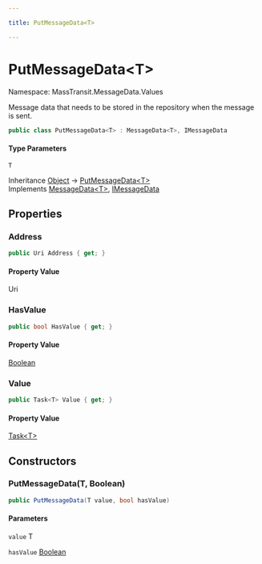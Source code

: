 ```yaml
---

title: PutMessageData<T>

---
```


# PutMessageData\<T\>

Namespace: MassTransit.MessageData.Values

Message data that needs to be stored in the repository when the message is sent.

```csharp
public class PutMessageData<T> : MessageData<T>, IMessageData
```

#### Type Parameters

`T`<br/>

Inheritance [Object](https://learn.microsoft.com/en-us/dotnet/api/system.object) → [PutMessageData\<T\>](../masstransit-messagedata-values/putmessagedata-1)<br/>
Implements [MessageData\<T\>](../../masstransit-abstractions/masstransit/messagedata-1), [IMessageData](../../masstransit-abstractions/masstransit/imessagedata)

## Properties

### **Address**

```csharp
public Uri Address { get; }
```

#### Property Value

Uri<br/>

### **HasValue**

```csharp
public bool HasValue { get; }
```

#### Property Value

[Boolean](https://learn.microsoft.com/en-us/dotnet/api/system.boolean)<br/>

### **Value**

```csharp
public Task<T> Value { get; }
```

#### Property Value

[Task\<T\>](https://learn.microsoft.com/en-us/dotnet/api/system.threading.tasks.task-1)<br/>

## Constructors

### **PutMessageData(T, Boolean)**

```csharp
public PutMessageData(T value, bool hasValue)
```

#### Parameters

`value` T<br/>

`hasValue` [Boolean](https://learn.microsoft.com/en-us/dotnet/api/system.boolean)<br/>

